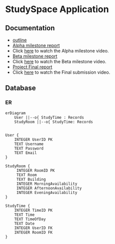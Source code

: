# StudySpace Application

## Documentation

- [outline](./Project_Outline.pdf)
- [Alpha milestone report](./Project_Alpha_submission.pdf) 
- Click [here](https://youtu.be/0Scy31VG_Yc) to watch the Alpha milestone video.
- [Beta milestone report](./Project_Beta_submission.pdf)
- Click [here](https://youtu.be/p8YCdtdoTZA) to watch the Beta milestone video.
- [Project Final report](./Project_Final.pdf)
- Click [here](https://youtu.be/xoUFYdvfGMo) to watch the Final submission video.

## Database

### ER

```mermaid
erDiagram
    User ||--o{ StudyTime : Records
    StudyRoom ||--o{ StudyTime: Records
    

User {
    INTEGER UserID PK
    TEXT Username
    TEXT Password
    TEXT Email
}

StudyRoom {
     INTEGER RoomID PK
     TEXT Room
     TEXT Building
     INTEGER MorningAvailability 
     INTEGER AfternoonAvailability 
     INTEGER EveningAvailability 
}

StudyTime {
    INTEGER TimeID PK
    TEXT Time
    TEXT TimeOfDay
    TEXT Date
    INTEGER UserID FK
    INTEGER RoomID FK
}
```


